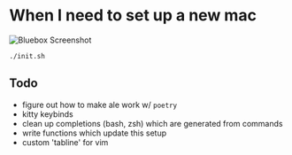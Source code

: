 # When I need to set up a new mac

![Bluebox Screenshot](https://raw.githubusercontent.com/rombrom/mac-setup/master/bluebox.png)

```
./init.sh
```

## Todo

- figure out how to make ale work w/ `poetry`
- kitty keybinds
- clean up completions (bash, zsh) which are generated from commands
- write functions which update this setup
- custom 'tabline' for vim
